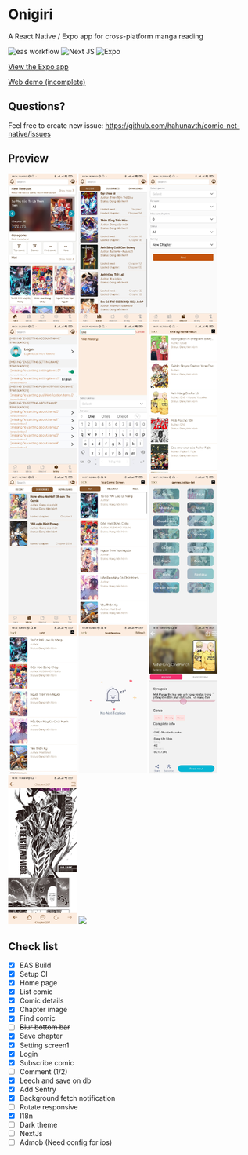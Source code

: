 # Onigiri
A React Native / Expo app for cross-platform manga reading

![eas workflow](https://github.com/hahunavth/comic-net-native/actions/workflows/eas.yml/badge.svg)
![Next JS](https://img.shields.io/badge/Next-black?style=for-the-badge&logo=next.js&logoColor=white)
![Expo](https://img.shields.io/badge/expo-1C1E24?style=for-the-badge&logo=expo&logoColor=#D04A37)

[View the Expo app](https://expo.dev/@hahunavth/onigiri?release-channel=production)

[Web demo (incomplete)](https://hahunavth-comic.vercel.app/native)

## Questions?
Feel free to create new issue: https://github.com/hahunavth/comic-net-native/issues

## Preview

<p float="left">
  <img src="./screenshots/1.jpg" width="140" />
  <img src="./screenshots/2.jpg" width="140" /> 
  <img src="./screenshots/3.jpg" width="140" />
  <img src="./screenshots/4.jpg" width="140" />
  <img src="./screenshots/5.jpg" width="140" />
  <img src="./screenshots/6.jpg" width="140" />
  <img src="./screenshots/7.jpg" width="140" />
  <img src="./screenshots/8.jpg" width="140" />
  <img src="./screenshots/9.jpg" width="140" />
  <img src="./screenshots/10.jpg" width="140" />
  <img src="./screenshots/11.jpg" width="140" />
  <img src="./screenshots/12.jpg" width="140" />
  <img src="./screenshots/13.jpg" width="140" />
  <img src="./screenshots/14.jpg" width="140" />
</p>

## Check list
- [x] EAS Build
- [x] Setup CI 
- [x] Home page
- [x] List comic
- [x] Comic details
- [x] Chapter image
- [x] Find comic
- [ ] ~~Blur bottom bar~~
- [x] Save chapter
- [x] Setting screen1
- [x] Login
- [x] Subscribe comic
- [ ] Comment (1/2)
- [x] Leech and save on db
- [x] Add Sentry
- [x] Background fetch notification
- [ ] Rotate responsive
- [x] I18n
- [ ] Dark theme
- [ ] NextJs
- [ ] Admob (Need config for ios)
